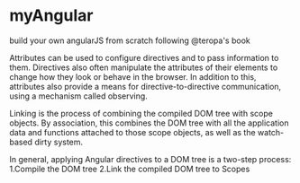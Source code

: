 # myAngular
build your own angularJS from scratch following @teropa's book


Attributes can be used to configure directives and to pass information
to them. Directives also often manipulate the attributes of their elements
to change how they look or behave in the browser. In addition to this, attributes
also provide a means for directive-to-directive communication, using a
 mechanism called observing.


Linking is the process of combining the compiled DOM tree with scope
objects. By association, this combines the DOM tree with all the application
data and functions attached to those scope objects, as well as the watch-based
dirty system.

In general, applying Angular directives to a DOM tree is a two-step process:
    1.Compile the DOM tree
    2.Link the compiled DOM tree to Scopes